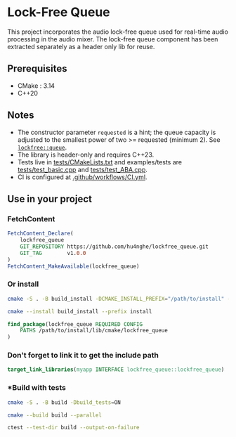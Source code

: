 # Lock-Free Queue

This project incorporates the audio lock-free queue used for real-time audio processing in the audio mixer. 
The lock-free queue component has been extracted separately as a header only lib for reuse.

## Prerequisites
- CMake : 3.14
- C++20

## Notes
- The constructor parameter `requested` is a hint; the queue capacity is adjusted to the smallest power of two >= requested (minimum 2). See [`lockfree::queue`](include/lockfree_queue.h).
- The library is header-only and requires C++23.
- Tests live in [tests/CMakeLists.txt](tests/CMakeLists.txt) and examples/tests are [tests/test_basic.cpp](tests/test_basic.cpp) and [tests/test_ABA.cpp](tests/test_ABA.cpp).
- CI is configured at [.github/workflows/CI.yml](.github/workflows/CI.yml).

## Use in your project

### FetchContent
```cmake
FetchContent_Declare(
    lockfree_queue
    GIT_REPOSITORY https://github.com/hu4nghe/lockfree_queue.git
    GIT_TAG        v1.0.0
)
FetchContent_MakeAvailable(lockfree_queue)
```

### Or install
```sh
cmake -S . -B build_install -DCMAKE_INSTALL_PREFIX="/path/to/install" -Dbuild_tests=OFF

cmake --install build_install --prefix install
```
```cmake
find_package(lockfree_queue REQUIRED CONFIG
    PATHS /path/to/install/lib/cmake/lockfree_queue
)
```
### Don't forget to link it to get the include path

```cmake
target_link_libraries(myapp INTERFACE lockfree_queue::lockfree_queue)
```

### *Build with tests
```sh
cmake -S . -B build -Dbuild_tests=ON

cmake --build build --parallel

ctest --test-dir build --output-on-failure
```
